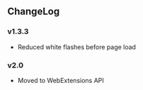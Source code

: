 ## ChangeLog

### v1.3.3
* Reduced white flashes before page load

### v2.0
* Moved to WebExtensions API

